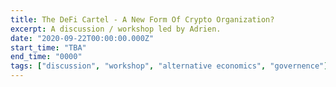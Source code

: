 ```yaml
---
title: The DeFi Cartel - A New Form Of Crypto Organization?
excerpt: A discussion / workshop led by Adrien.
date: "2020-09-22T00:00:00.000Z"
start_time: "TBA"
end_time: "0000"
tags: ["discussion", "workshop", "alternative economics", "governence"]
---
```

